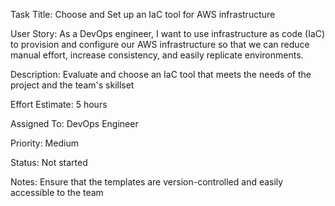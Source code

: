 Task Title: Choose and Set up an IaC tool for AWS infrastructure

User Story: As a DevOps engineer, I want to use infrastructure as code (IaC) to provision and configure our AWS infrastructure
so that we can reduce manual effort, increase consistency, and easily replicate environments.

Description: Evaluate and choose an IaC tool that meets the needs of the project and the team's skillset

Effort Estimate: 5 hours

Assigned To: DevOps Engineer

Priority: Medium

Status: Not started

Notes: Ensure that the templates are version-controlled and easily accessible to the team